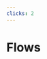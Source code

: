 ```yaml
---
clicks: 2
---
```

# Flows

<MotionCanvas project_name="flows" :clicks_to_frames="{ 0: [0, 2], 1: [0, 180], 2: [180, Infinity] }" />

<!-- Easy to sample. -->
